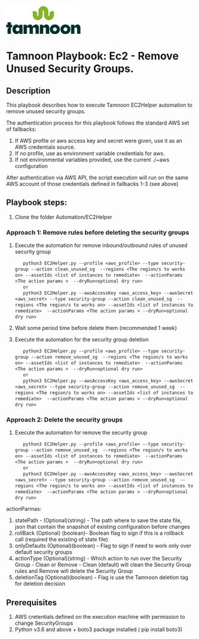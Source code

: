 
<img src="../../images/icons/Tamnoon.png" width="200"/>

# Tamnoon Playbook: Ec2 - Remove Unused Security Groups.

## Description
This playbook describes how to execute Tamnoon EC2Helper automation to remove unused security groups.

The authentication process for this playbook follows the standard AWS set of fallbacks:
1. If AWS profile or aws access key and secret were given, use it as an AWS credentials source.
2. If no profile, use as environment variable credentials for aws.
3. If not environmental variables provided, use the current ./~aws configuration

After authentication via AWS API, the script execution will run on the same AWS account of those credentials defined in fallbacks 1-3 (see above)

## Playbook steps:
1. Clone the folder Automation/EC2Helper 

### Approach 1: Remove rules before deleting the security groups
1. Execute the automation for remove inbound/outbound rules of unused security group 
 
          python3 EC2Helper.py --profile <aws_profile> --type security-group --action clean_unused_sg  --regions <The region/s to works on> --assetIds <list of instances to remediate>  --actionParams <The action params >  --dryRun<optional dry run>
          or 
          python3 EC2Helper.py --awsAccessKey <aws_access_key> --awsSecret <aws_secret> --type security-group --action clean_unused_sg  --regions <The region/s to works on> --assetIds <list of instances to remediate>  --actionParams <The action params > --dryRun<optional dry run>
2. Wait some period time before delete them (recommended 1 week)

3. Execute the automation for the security group deletion
          
          python3 EC2Helper.py --profile <aws_profile> --type security-group --action remove_unused_sg  --regions <The region/s to works on> --assetIds <list of instances to remediate>  --actionParams <The action params >  --dryRun<optional dry run>
          or 
          python3 EC2Helper.py --awsAccessKey <aws_access_key> --awsSecret <aws_secret> --type security-group --action remove_unused_sg  --regions <The region/s to works on> --assetIds <list of instances to remediate>  --actionParams <The action params > --dryRun<optional dry run>

### Approach 2: Delete the security groups
1. Execute the automation for remove the security group
          
          python3 EC2Helper.py --profile <aws_profile> --type security-group --action remove_unused_sg  --regions <The region/s to works on> --assetIds <list of instances to remediate>  --actionParams <The action params >  --dryRun<optional dry run>
          or 
          python3 EC2Helper.py --awsAccessKey <aws_access_key> --awsSecret <aws_secret> --type security-group --action remove_unused_sg  --regions <The region/s to works on> --assetIds <list of instances to remediate>  --actionParams <The action params > --dryRun<optional dry run>

    

actionParmas:
1. statePath - (Optional)(string) - The path where to save the state file, json that contain the snapshot of existing configuration before changes
2. rollBack (Optional) (boolean)- Boolean flag to sign if this is a rollback call (required the existing of state file)
3. onlyDefaults (Optional)(boolean) - Flag to sign if need to work only over default security groups 
4. actionType (Optional)(string) - Which action to run over the Security Group - Clean or Remove - Clean (default) will clean the Security Group rules and Remove will delete the Security Group
5. deletionTag (Optional)(boolean) - Flag is use the Tamnoon deletion tag for deletion decision
   


## Prerequisites 
1. AWS cretentials defined on the execution machine with permission to change SecurityGroups
2. Python v3.6  and above + boto3 package installed ( pip install boto3)


